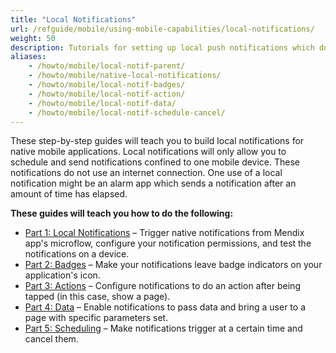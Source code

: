 ```yaml
---
title: "Local Notifications"
url: /refguide/mobile/using-mobile-capabilities/local-notifications/
weight: 50
description: Tutorials for setting up local push notifications which do not use an internet connection.
aliases:
    - /howto/mobile/local-notif-parent/
    - /howto/mobile/native-local-notifications/
    - /howto/mobile/local-notif-badges/
    - /howto/mobile/local-notif-action/
    - /howto/mobile/local-notif-data/
    - /howto/mobile/local-notif-schedule-cancel/
---
```


These step-by-step guides will teach you to build local notifications for native mobile applications. Local notifications will only allow you to schedule and send notifications confined to one mobile device. These notifications do not use an internet connection. One use of a local notification might be an alarm app which sends a notification after an amount of time has elapsed.

**These guides will teach you how to do the following:**

* [Part 1: Local Notifications](/refguide/mobile/using-mobile-capabilities/local-notifications/native-local-notifications/) – Trigger native notifications from Mendix app's microflow, configure your notification permissions, and test the notifications on a device.
* [Part 2: Badges](/refguide/mobile/using-mobile-capabilities/local-notifications/local-notif-badges/) – Make your notifications leave badge indicators on your application's icon.
* [Part 3: Actions](/refguide/mobile/using-mobile-capabilities/local-notifications/local-notif-action/) – Configure notifications to do an action after being tapped (in this case, show a page).
* [Part 4: Data](/refguide/mobile/using-mobile-capabilities/local-notifications/local-notif-data/) – Enable notifications to pass data and bring a user to a page with specific parameters set.
* [Part 5: Scheduling](/refguide/mobile/using-mobile-capabilities/local-notifications/local-notif-schedule-cancel/) – Make notifications trigger at a certain time and cancel them.